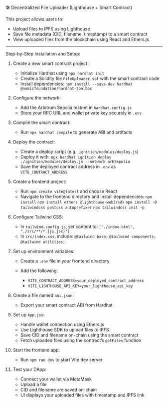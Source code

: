 🛠 Decentralized File Uploader (Lighthouse + Smart Contract)

This project allows users to:

* Upload files to IPFS using Lighthouse
* Save file metadata (CID, filename, timestamp) to a smart contract
* View uploaded files from the blockchain using React and Ethers.js

---

Step-by-Step Installation and Setup:

1. Create a new smart contract project:

   * Initialize Hardhat using `npx hardhat init`
   * Create a Solidity file `FileUploader.sol` with the smart contract code
   * Install dependencies: `npm install --save-dev hardhat @nomicfoundation/hardhat-toolbox`

2. Configure the network:

   * Add the Arbitrum Sepolia testnet in `hardhat.config.js`
   * Store your RPC URL and wallet private key securely in `.env`

3. Compile the smart contract:

   * Run `npx hardhat compile` to generate ABI and artifacts

4. Deploy the contract:

   * Create a deploy script (e.g., `ignition/modules/deploy.js`)
   * Deploy it with: `npx hardhat ignition deploy ./ignition/modules/deploy.js --network arbSepolia`
   * Save the deployed contract address in `.env` as `VITE_CONTRACT_ADDRESS`

5. Create a frontend project:

   * Run `npm create vite@latest` and choose React
   * Navigate to the frontend directory and install dependencies:
     `npm install`
     `npm install ethers @lighthouse-web3/sdk`
     `npm install -D tailwindcss postcss autoprefixer`
     `npx tailwindcss init -p`

6. Configure Tailwind CSS:

   * In `tailwind.config.js`, set content to: `["./index.html", "./src/**/*.{js,jsx}"]`
   * In `src/index.css`, include:
     `@tailwind base;`
     `@tailwind components;`
     `@tailwind utilities;`

7. Set up environment variables:

   * Create a `.env` file in your frontend directory
   * Add the following:

     * `VITE_CONTRACT_ADDRESS=your_deployed_contract_address`
     * `VITE_LIGHTHOUSE_API_KEY=your_lighthouse_api_key`

8. Create a file named `abi.json`:

   * Export your smart contract ABI from Hardhat

9. Set up `App.jsx`:

   * Handle wallet connection using Ethers.js
   * Use Lighthouse SDK to upload files to IPFS
   * Save CID and filename on-chain using the smart contract
   * Fetch uploaded files using the contract’s `getFiles` function

10. Start the frontend app:

    * Run `npm run dev` to start Vite dev server

11. Test your DApp:

    * Connect your wallet via MetaMask
    * Upload a file
    * CID and filename are saved on-chain
    * UI displays your uploaded files with timestamp and IPFS link